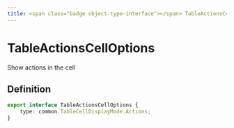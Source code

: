 ```yaml
---
title: <span class="badge object-type-interface"></span> TableActionsCellOptions
---
```

# <span class="badge object-type-interface"></span> TableActionsCellOptions

Show actions in the cell

## Definition

```typescript
export interface TableActionsCellOptions {
	type: common.TableCellDisplayMode.Actions;
}

```
